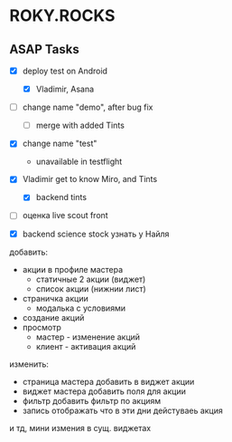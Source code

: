 # ROKY.ROCKS

## ASAP Tasks
- [x] deploy test on Android
	- [x] Vladimir, Asana
- [ ] change name "demo", after bug fix
	- [ ] merge with added Tints
- [x] change name "test"
	- unavailable in testflight
- [x] Vladimir get to know Miro, and Tints
	- [x] backend tints
- [ ] оценка live scout front
- [x] backend science stock узнать у Найля


добавить:
- акции в профиле мастера
	- статичные 2 акции (виджет)
	- список акции (нижнии лист)
- страничка акции
	- модалька с условиями
- создание акций
- просмотр
	- мастер - изменение акций
	- клиент - активация акций


изменить:

- страница мастера добавить в виджет акции
- виджет мастера добавить поля для акции
- фильтр добавить фильтр по акциям
- запись отображать что в эти дни дейстуваеь акция

и тд, мини измения в сущ. виджетах